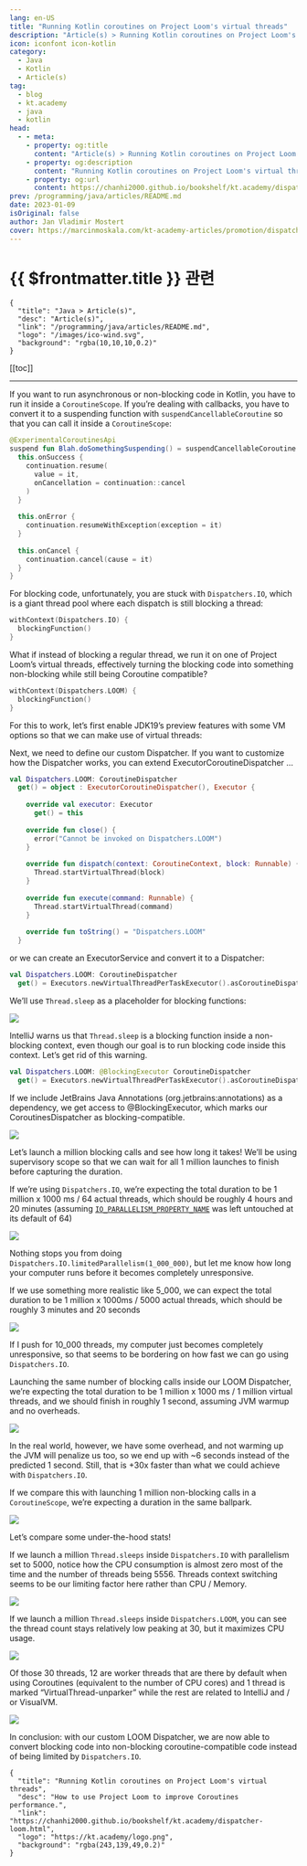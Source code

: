 ```yaml
---
lang: en-US
title: "Running Kotlin coroutines on Project Loom's virtual threads"
description: "Article(s) > Running Kotlin coroutines on Project Loom's virtual threads"
icon: iconfont icon-kotlin
category:
  - Java
  - Kotlin
  - Article(s)
tag:
  - blog
  - kt.academy
  - java
  - kotlin
head:
  - - meta:
    - property: og:title
      content: "Article(s) > Running Kotlin coroutines on Project Loom's virtual threads"
    - property: og:description
      content: "Running Kotlin coroutines on Project Loom's virtual threads"
    - property: og:url
      content: https://chanhi2000.github.io/bookshelf/kt.academy/dispatcher-loom.html
prev: /programming/java/articles/README.md
date: 2023-01-09
isOriginal: false
author: Jan Vladimir Mostert
cover: https://marcinmoskala.com/kt-academy-articles/promotion/dispatcher-loom.png
---
```


# {{ $frontmatter.title }} 관련

```component VPCard
{
  "title": "Java > Article(s)",
  "desc": "Article(s)",
  "link": "/programming/java/articles/README.md",
  "logo": "/images/ico-wind.svg",
  "background": "rgba(10,10,10,0.2)"
}
```

[[toc]]

---

<SiteInfo
  name="Running Kotlin coroutines on Project Loom's virtual threads"
  desc="How to use Project Loom to improve Coroutines performance."
  url="https://kt.academy/dispatcher-loom"
  logo="https://kt.academy/logo.png"
  preview="https://marcinmoskala.com/kt-academy-articles/promotion/dispatcher-loom.png"/>

If you want to run asynchronous or non-blocking code in Kotlin, you have to run it inside a `CoroutineScope`. If you’re dealing with callbacks, you have to convert it to a suspending function with `suspendCancellableCoroutine` so that you can call it inside a `CoroutineScope`:

```kotlin
@ExperimentalCoroutinesApi
suspend fun Blah.doSomethingSuspending() = suspendCancellableCoroutine { continuation ->
  this.onSuccess {
    continuation.resume(
      value = it,
      onCancellation = continuation::cancel
    )
  }
 
  this.onError {
    continuation.resumeWithException(exception = it)
  }
 
  this.onCancel {
    continuation.cancel(cause = it)
  }
}
```

For blocking code, unfortunately, you are stuck with `Dispatchers.IO`, which is a giant thread pool where each dispatch is still blocking a thread:

```kotlin
withContext(Dispatchers.IO) {
  blockingFunction()
}
```

What if instead of blocking a regular thread, we run it on one of Project Loom’s virtual threads, effectively turning the blocking code into something non-blocking while still being Coroutine compatible?

```kotlin
withContext(Dispatchers.LOOM) {
  blockingFunction()
}
```

For this to work, let’s first enable JDK19’s preview features with some VM options so that we can make use of virtual threads:

Next, we need to define our custom Dispatcher. If you want to customize how the Dispatcher works, you can extend ExecutorCoroutineDispatcher …

```kotlin
val Dispatchers.LOOM: CoroutineDispatcher
  get() = object : ExecutorCoroutineDispatcher(), Executor {
 
    override val executor: Executor
      get() = this
 
    override fun close() {
      error("Cannot be invoked on Dispatchers.LOOM")
    }
 
    override fun dispatch(context: CoroutineContext, block: Runnable) {
      Thread.startVirtualThread(block)
    }
     
    override fun execute(command: Runnable) {
      Thread.startVirtualThread(command)
    }
     
    override fun toString() = "Dispatchers.LOOM"
  }
```

or we can create an ExecutorService and convert it to a Dispatcher:

```kotlin
val Dispatchers.LOOM: CoroutineDispatcher
  get() = Executors.newVirtualThreadPerTaskExecutor().asCoroutineDispatcher()
```

We’ll use `Thread.sleep` as a placeholder for blocking functions:

![](https://marcinmoskala.com/kt-academy-articles/images/loom/image7.png&w=3840&q=75)

IntelliJ warns us that `Thread.sleep` is a blocking function inside a non-blocking context, even though our goal is to run blocking code inside this context. Let’s get rid of this warning.

```kotlin
val Dispatchers.LOOM: @BlockingExecutor CoroutineDispatcher
  get() = Executors.newVirtualThreadPerTaskExecutor().asCoroutineDispatcher()
```

If we include JetBrains Java Annotations (org.jetbrains:annotations) as a dependency, we get access to @BlockingExecutor, which marks our CoroutinesDispatcher as blocking-compatible.

![](https://marcinmoskala.com/kt-academy-articles/images/loom/image9.png&w=3840&q=75)

Let’s launch a million blocking calls and see how long it takes! We’ll be using supervisory scope so that we can wait for all 1 million launches to finish before capturing the duration.

If we’re using `Dispatchers.IO`, we’re expecting the total duration to be 1 million x 1000 ms / 64 actual threads, which should be roughly 4 hours and 20 minutes (assuming [`IO_PARALLELISM_PROPERTY_NAME`](https://kotlinlang.org/api/kotlinx.coroutines/kotlinx-coroutines-core/kotlinx.coroutines/-i-o_-p-a-r-a-l-l-e-l-i-s-m_-p-r-o-p-e-r-t-y_-n-a-m-e.html) was left untouched at its default of 64)

![](https://marcinmoskala.com/kt-academy-articles/images/loom/image10.png&w=3840&q=75)

Nothing stops you from doing `Dispatchers.IO.limitedParallelism(1_000_000)`, but let me know how long your computer runs before it becomes completely unresponsive.

If we use something more realistic like 5_000, we can expect the total duration to be 1 million x 1000ms / 5000 actual threads, which should be roughly 3 minutes and 20 seconds

![](https://marcinmoskala.com/kt-academy-articles/images/loom/image3.png&w=3840&q=75)

If I push for 10_000 threads, my computer just becomes completely unresponsive, so that seems to be bordering on how fast we can go using `Dispatchers.IO`.

Launching the same number of blocking calls inside our LOOM Dispatcher, we’re expecting the total duration to be 1 million x 1000 ms / 1 million virtual threads, and we should finish in roughly 1 second, assuming JVM warmup and no overheads.

![](https://marcinmoskala.com/kt-academy-articles/images/loom/image5.png&w=3840&q=75)

In the real world, however, we have some overhead, and not warming up the JVM will penalize us too, so we end up with ~6 seconds instead of the predicted 1 second. Still, that is +30x faster than what we could achieve with `Dispatchers.IO`.

If we compare this with launching 1 million non-blocking calls in a `CoroutineScope`, we’re expecting a duration in the same ballpark.

![](https://marcinmoskala.com/kt-academy-articles/images/loom/image6.png&w=3840&q=75)

Let’s compare some under-the-hood stats!

If we launch a million `Thread.sleeps` inside `Dispatchers.IO` with parallelism set to 5000, notice how the CPU consumption is almost zero most of the time and the number of threads being 5556. Threads context switching seems to be our limiting factor here rather than CPU / Memory.

![](https://marcinmoskala.com/kt-academy-articles/images/loom/image1.png&w=3840&q=75)

If we launch a million `Thread.sleeps` inside `Dispatchers.LOOM`, you can see the thread count stays relatively low peaking at 30, but it maximizes CPU usage.

![](https://marcinmoskala.com/kt-academy-articles/images/loom/image4.png&w=3840&q=75)

Of those 30 threads, 12 are worker threads that are there by default when using Coroutines (equivalent to the number of CPU cores) and 1 thread is marked “VirtualThread-unparker” while the rest are related to IntelliJ and / or VisualVM.

![](https://marcinmoskala.com/kt-academy-articles/images/loom/image2.png&w=3840&q=75)

In conclusion: with our custom LOOM Dispatcher, we are now able to convert blocking code into non-blocking coroutine-compatible code instead of being limited by `Dispatchers.IO`.

<!-- TODO: add ARTICLE CARD -->
```component VPCard
{
  "title": "Running Kotlin coroutines on Project Loom's virtual threads",
  "desc": "How to use Project Loom to improve Coroutines performance.",
  "link": "https://chanhi2000.github.io/bookshelf/kt.academy/dispatcher-loom.html",
  "logo": "https://kt.academy/logo.png",
  "background": "rgba(243,139,49,0.2)"
}
```
